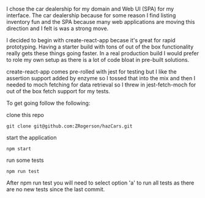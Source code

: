 I chose the car dealership for my domain and Web UI (SPA) for my interface.
The car dealership because for some reason I find listing inventory fun and the SPA because many web applications are moving this direction and I felt is was a strong move.

I decided to begin with create-react-app becase it's great for rapid prototyping. Having a starter build with tons of out of the box functionality really gets these things going faster. In a real production build I would prefer to role my own setup as there is a lot of code bloat in pre-built solutions.

create-react-app comes pre-rolled with jest for testing but I like the assertion support added by enzyme so I tossed that into the mix and then I needed to moch fetching for data retrieval so I threw in jest-fetch-moch for out of the box fetch support for my tests.

To get going follow the following:

clone this repo
```
git clone git@github.com:ZRogerson/hazCars.git
```

start the application
```
npm start
```

run some tests
```
npm run test
```

After npm run test you will need to select option 'a' to run all tests as there are no new tests since the last commit.